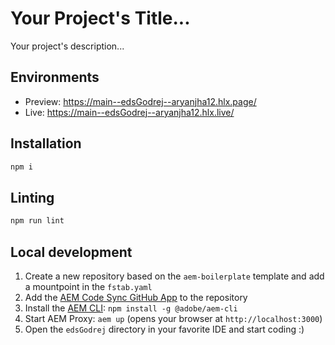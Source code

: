 # Your Project's Title...
Your project's description...

## Environments
- Preview: https://main--edsGodrej--aryanjha12.hlx.page/
- Live: https://main--edsGodrej--aryanjha12.hlx.live/

## Installation

```sh
npm i
```

## Linting

```sh
npm run lint
```

## Local development

1. Create a new repository based on the `aem-boilerplate` template and add a mountpoint in the `fstab.yaml`
1. Add the [AEM Code Sync GitHub App](https://github.com/apps/aem-code-sync) to the repository
1. Install the [AEM CLI](https://github.com/adobe/helix-cli): `npm install -g @adobe/aem-cli`
1. Start AEM Proxy: `aem up` (opens your browser at `http://localhost:3000`)
1. Open the `edsGodrej` directory in your favorite IDE and start coding :)
